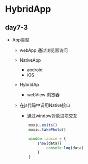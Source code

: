 # HybridApp

## day7-3
* App类型
    * webApp    通过浏览器访问
    * NativeApp
        * android
        * iOS
    * HybridAp  
        * webView   浏览器

    * 在js代码中调用Native接口
        * 通过window对象进项交互
        ```js
            moxiu.exits()
            moxiu.takePhoto()

            window.laoxie = {
                show(data){
                    console.log(data)
                }
            }
        ```

